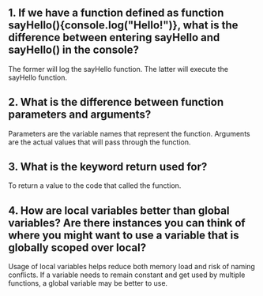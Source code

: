## 1. If we have a function defined as function sayHello(){console.log("Hello!")}, what is the difference between entering sayHello and sayHello() in the console?

The former will log the sayHello function. The latter will execute the sayHello function.

## 2. What is the difference between function parameters and arguments?

Parameters are the variable names that represent the function. Arguments are the actual values that will pass through the function.

## 3. What is the keyword return used for?

To return a value to the code that called the function.

## 4. How are local variables better than global variables? Are there instances you can think of where you might want to use a variable that is globally scoped over local?

Usage of local variables helps reduce both memory load and risk of naming conflicts. If a variable needs to remain constant and get used by multiple functions, a global variable may be better to use.
